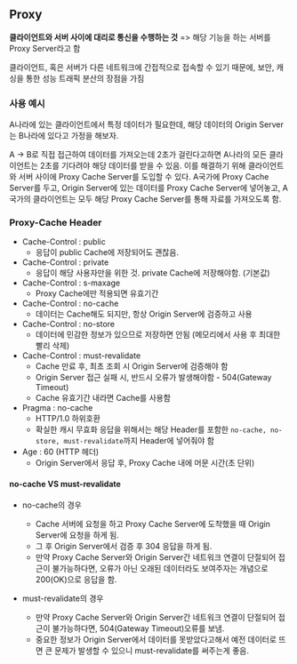 ## Proxy

**클라이언트와 서버 사이에 대리로 통신을 수행하는 것**
=> 해당 기능을 하는 서버를 Proxy Server라고 함

클라이언트, 혹은 서버가 다른 네트워크에 간접적으로 접속할 수 있기 때문에,
보안, 캐싱을 통한 성능 트래픽 분산의 장점을 가짐

### 사용 예시

A나라에 있는 클라이언트에서 특정 데이터가 필요한데, 해당 데이터의 Origin Server는 B나라에 있다고 가정을 해보자.

A -> B로 직접 접근하여 데이터를 가져오는데 2초가 걸린다고하면 A나라의 모든 클라이언트는 2초를 기다려야 해당 데이터를 받을 수 있음.
이를 해결하기 위해 클라이언트와 서버 사이에 Proxy Cache Server를 도입할 수 있다.
A국가에 Proxy Cache Server를 두고, Origin Server에 있는 데이터를 Proxy Cache Server에 넣어놓고, A국가의 클라이언트는 모두 해당 Proxy Cache Server를 통해 자료를 가져오도록 함.

### Proxy-Cache Header

- Cache-Control : public
  - 응답이 public Cache에 저장되어도 괜찮음.
- Cache-Control : private
  - 응답이 해당 사용자만을 위한 것. private Cache에 저장해야함. (기본값)
- Cache-Control : s-maxage
  - Proxy Cache에만 적용되면 유효기간
- Cache-Control : no-cache
  - 데이터는 Cache해도 되지만, 항상 Origin Server에 검증하고 사용
- Cache-Control : no-store
  - 데이터에 민감한 정보가 있으므로 저장하면 안됨 (메모리에서 사용 후 최대한 빨리 삭제)
- Cache-Control : must-revalidate
  - Cache 만료 후, 최초 조회 시 Origin Server에 검증해야 함
  - Origin Server 접근 실패 시, 반드시 오류가 발생해야함 - 504(Gateway Timeout)
  - Cache 유효기간 내라면 Cache를 사용함
- Pragma : no-cache
  - HTTP/1.0 하위호환
  - 확실한 캐시 무효화 응답을 위해서는 해당 Header를 포함한 `no-cache, no-store, must-revalidate`까지 Header에 넣어줘야 함
- Age : 60 (HTTP 헤더)
  - Origin Server에서 응답 후, Proxy Cache 내에 머문 시간(초 단위)

#### no-cache VS must-revalidate

- no-cache의 경우

  - Cache 서버에 요청을 하고 Proxy Cache Server에 도착했을 때 Origin Server에 요청을 하게 됨.
  - 그 후 Origin Server에서 검증 후 304 응답을 하게 됨.
  - 만약 Proxy Cache Server와 Origin Server간 네트워크 연결이 단절되어 접근이 불가능하다면, 오류가 아닌 오래된 데이터라도 보여주자는 개념으로 200(OK)으로 응답을 함.

- must-revalidate의 경우
  - 만약 Proxy Cache Server와 Origin Server간 네트워크 연결이 단절되어 접근이 불가능하다면, 504(Gateway Timeout)오류를 보냄.
  - 중요한 정보가 Origin Server에서 데이터를 못받았다고해서 예전 데이터로 뜨면 큰 문제가 발생할 수 있으니 must-revalidate를 써주는게 좋음.
